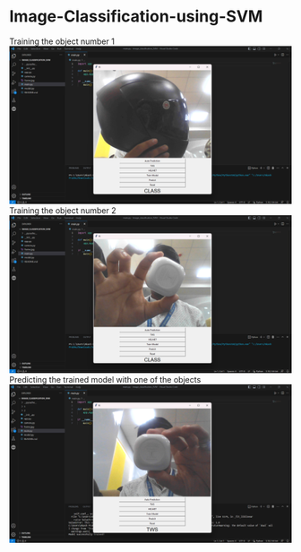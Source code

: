 # Image-Classification-using-SVM
Training the object number 1
<img src="./ss/SS1.png" />
Training the object number 2
<img src="./ss/SS2.png" />
Predicting the trained model with one of the objects
<img src="./ss/SS3.png" />
